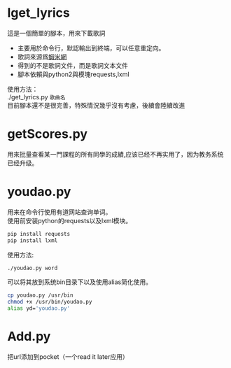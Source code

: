 Iget_lyrics
==========

這是一個簡單的腳本，用來下載歌詞  

* 主要用於命令行，默認輸出到終端，可以任意重定向。  
* 歌詞來源爲[蝦米網](http://www.xiami.com/)  
* 得到的不是歌詞文件，而是歌詞文本文件
* 腳本依賴與python2與模塊requests,lxml

使用方法：  
./get_lyrics.py `歌曲名`  
目前腳本還不是很完善，特殊情況幾乎沒有考慮，後續會陸續改進

getScores.py
===========
用來批量查看某一門課程的所有同學的成績,应该已经不再实用了，因为教务系统已经升级。

youdao.py  
========
用来在命令行使用有道网站查询单词。  
使用前安装python的requests以及lxml模块。  

```sh
pip install requests  
pip install lxml
```

使用方法:  

```sh
./youdao.py word
```

可以将其放到系统bin目录下以及使用alias简化使用。  

```sh
cp youdao.py /usr/bin
chmod +x /usr/bin/youdao.py
alias yd='youdao.py'
```

Add.py
========
把url添加到pocket（一个read it later应用）


